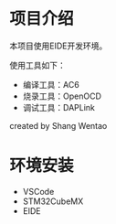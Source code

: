 # 项目介绍

本项目使用EIDE开发环境。

使用工具如下：

- 编译工具：AC6
- 烧录工具：OpenOCD
- 调试工具：DAPLink

created by Shang Wentao

# 环境安装

- VSCode
- STM32CubeMX
- EIDE

